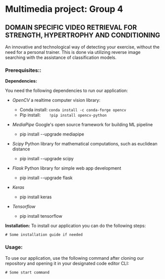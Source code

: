 # Multimedia project: Group 4

## DOMAIN SPECIFIC VIDEO RETRIEVAL FOR STRENGTH, HYPERTROPHY AND CONDITIONING

An innovative and technological way of detecting your exercise, without the need for a personal trainer. This is done via utilizing reverse image searching with the assistance of classification models.

### Prerequisites::

**Dependencies:**

You need the following dependencies to run our application:

- *OpenCV* a realtime computer vision library:
	- Conda install: `conda install -c conda-forge opencv`
	- Pip install: &nbsp;&nbsp;&nbsp;&nbsp;&nbsp; `!pip install opencv-python`

- *MediaPipe* Google's open source framework for building ML pipeline
	- pip install --upgrade mediapipe

- *Scipy* Python library for mathematical computations, such as euclidean distance
	- pip install --upgrade scipy

- *Flask* Python library for simple web app development
	- pip install --upgrade flask
 - *Keras*
   	- pip install keras
- *Tensorflow*
	- pip install tensorflow 

**Installation:**
To install our application you can do the following steps:

```
# Some installation guide if needed
```

### Usage:
To use our application, use the following command after cloning our repository and opening it in your designated code editor CLI:

```
# Some start command 
```

